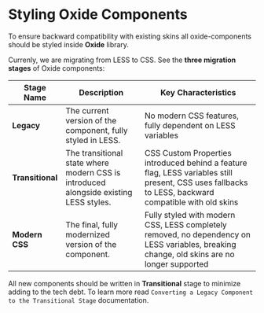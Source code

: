 # Styling Oxide Components

To ensure backward compatibility with existing skins all oxide-components should be styled inside **Oxide** library. 

Currenly, we are migrating from LESS to CSS. 
See the **three migration stages** of Oxide components:

| Stage Name | Description | Key Characteristics |
| --- | --- | --- |
| **Legacy** | The current version of the component, fully styled in LESS. | No modern CSS features, fully dependent on LESS variables |
| **Transitional** | The transitional state where modern CSS is introduced alongside existing LESS styles. | CSS Custom Properties introduced behind a feature flag, LESS variables still present, CSS uses fallbacks to LESS, backward compatible with old skins |
| **Modern CSS** | The final, fully modernized version of the component. | Fully styled with modern CSS, LESS completely removed, no dependency on LESS variables, breaking change, old skins are no longer supported |

All new components should be written in **Transitional** stage to minimize adding to the tech debt. To learn more read `Converting a Legacy Component to the Transitional Stage` documentation.